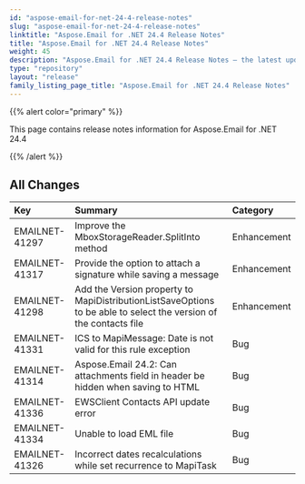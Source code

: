 ```yaml
---
id: "aspose-email-for-net-24-4-release-notes"
slug: "aspose-email-for-net-24-4-release-notes"
linktitle: "Aspose.Email for .NET 24.4 Release Notes"
title: "Aspose.Email for .NET 24.4 Release Notes"
weight: 45
description: "Aspose.Email for .NET 24.4 Release Notes – the latest updates and fixes."
type: "repository"
layout: "release"
family_listing_page_title: "Aspose.Email for .NET 24.4 Release Notes"
---
```


{{% alert color="primary" %}}

This page contains release notes information for Aspose.Email for .NET 24.4

{{% /alert %}}

## **All Changes**

|**Key**|**Summary**|**Category**|
| :- | :- | :- |
|EMAILNET-41297|Improve the MboxStorageReader.SplitInto method|Enhancement|
|EMAILNET-41317|Provide the option to attach a signature while saving a message|Enhancement|
|EMAILNET-41298|Add the Version property to MapiDistributionListSaveOptions to be able to select the version of the contacts file|Enhancement|
|EMAILNET-41331|ICS to MapiMessage: Date is not valid for this rule exception|Bug|
|EMAILNET-41314|Aspose.Email 24.2: Can attachments field in header be hidden when saving to HTML|Bug|
|EMAILNET-41336|EWSClient Contacts API update error|Bug|
|EMAILNET-41334|Unable to load EML file|Bug|
|EMAILNET-41326|Incorrect dates recalculations while set recurrence to MapiTask|Bug|
